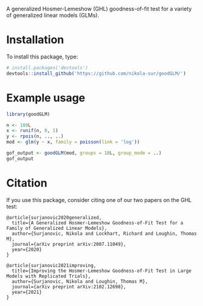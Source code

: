  A generalized Hosmer-Lemeshow (GHL) goodness-of-fit test for a variety of generalized linear models (GLMs).
 
# Installation
To install this package, type:
 
 ``` r
 # install.packages('devtools')
 devtools::install_github('https://github.com/nikola-sur/goodGLM/')
 ```
 
# Example usage
``` r
library(goodGLM)

n <- 100L
x <- runif(n, 0, 1)
y <- rpois(n, .., ..)
mod <- glm(y ~ x, family = poisson(link = 'log'))

gof_output <- goodGLM(mod, groups = 10L, group_mode = ..)
gof_output
```

# Citation
If you use this package, consider citing one of our two papers on the GHL test:

```
@article{surjanovic2020generalized,
  title={A Generalized Hosmer-Lemeshow Goodness-of-Fit Test for a Family of Generalized Linear Models},
  author={Surjanovic, Nikola and Lockhart, Richard and Loughin, Thomas M},
  journal={arXiv preprint arXiv:2007.11049},
  year={2020}
}

@article{surjanovic2021improving,
  title={Improving the Hosmer-Lemeshow Goodness-of-Fit Test in Large Models with Replicated Trials},
  author={Surjanovic, Nikola and Loughin, Thomas M},
  journal={arXiv preprint arXiv:2102.12698},
  year={2021}
}
```
